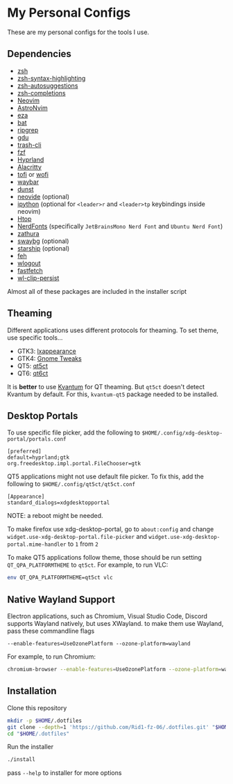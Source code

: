 # My Personal Configs

These are my personal configs for the tools I use.

## Dependencies

- [zsh](https://www.zsh.org)
- [zsh-syntax-highlighting](https://github.com/zsh-users/zsh-syntax-highlighting)
- [zsh-autosuggestions](https://github.com/zsh-users/zsh-autosuggestions)
- [zsh-completions](https://github.com/zsh-users/zsh-completions)
- [Neovim](https://neovim.io)
- [AstroNvim](https://astronvim.com)
- [eza](https://github.com/eza-community/eza)
- [bat](https://github.com/sharkdp/bat)
- [ripgrep](https://github.com/BurntSushi/ripgrep)
- [gdu](https://github.com/dundee/gdu)
- [trash-cli](https://github.com/andreafrancia/trash-cli)
- [fzf](https://github.com/junegunn/fzf)
- [Hyprland](https://hyprland.org)
- [Alacritty](https://alacritty.org/)
- [tofi](https://github.com/philj56/tofi) or [wofi](https://hg.sr.ht/~scoopta/wofi)
- [waybar](https://github.com/Alexays/Waybar)
- [dunst](https://github.com/dunst-project/dunst)
- [neovide](https://github.com/neovide/neovide) (optional)
- [ipython](https://ipython.org) (optional for `<leader>r` and `<leader>tp` keybindings inside neovim)
- [Htop](https://htop.dev)
- [NerdFonts](https://www.nerdfonts.com) (specifically `JetBrainsMono Nerd Font` and `Ubuntu Nerd Font`)
- [zathura](https://pwmt.org/projects/zathura)
- [swaybg](https://github.com/swaywm/swaybg) (optional)
- [starship](https://starship.rs) (optional)
- [feh](https://feh.finalrewind.org)
- [wlogout](https://github.com/ArtsyMacaw/wlogout)
- [fastfetch](https://github.com/fastfetch-cli/fastfetch)
- [wl-clip-persist](https://github.com/Linus789/wl-clip-persist)

Almost all of these packages are included in the installer script

## Theaming

Different applications uses different protocols for theaming. To set theme, use specific tools...

- GTK3: [lxappearance](https://github.com/lxde/lxappearance)
- GTK4: [Gnome Tweaks](https://gitlab.gnome.org/GNOME/gnome-tweaks)
- QT5: [qt5ct](https://github.com/desktop-app/qt5ct)
- QT6: [qt6ct](https://github.com/trialuser02/qt6ct)

It is **better** to use [Kvantum](https://github.com/tsujan/Kvantum) for QT theaming. But `qt5ct` doesn't detect Kvantum by default. For this, `kvantum-qt5` package needed to be installed.

## Desktop Portals

To use specific file picker, add the following to `$HOME/.config/xdg-desktop-portal/portals.conf`

```dosini
[preferred]
default=hyprland;gtk
org.freedesktop.impl.portal.FileChooser=gtk
```

QT5 applications might not use default file picker. To fix this, add the following to `$HOME/.config/qt5ct/qt5ct.conf`

```dosini
[Appearance]
standard_dialogs=xdgdesktopportal
```

NOTE: a reboot might be needed.

To make firefox use xdg-desktop-portal, go to `about:config` and change `widget.use-xdg-desktop-portal.file-picker` and `widget.use-xdg-desktop-portal.mime-handler` to `1` from `2`

To make QT5 applications follow theme, those should be run setting `QT_QPA_PLATFORMTHEME` to `qt5ct`. For example, to run VLC:

```bash
env QT_QPA_PLATFORMTHEME=qt5ct vlc
```

## Native Wayland Support

Electron applications, such as Chromium, Visual Studio Code, Discord supports Wayland natively, but uses XWayland. to make them use Wayland, pass these commandline flags

```
--enable-features=UseOzonePlatform --ozone-platform=wayland
```

For example, to run Chromium:

```bash
chromium-browser --enable-features=UseOzonePlatform --ozone-platform=wayland
```

## Installation

Clone this repository

```bash
mkdir -p $HOME/.dotfiles
git clone --depth=1 'https://github.com/Rid1-fz-06/.dotfiles.git' "$HOME/.dotfiles"
cd "$HOME/.dotfiles"
```

Run the installer

```bash
./install
```

pass `--help` to installer for more options
